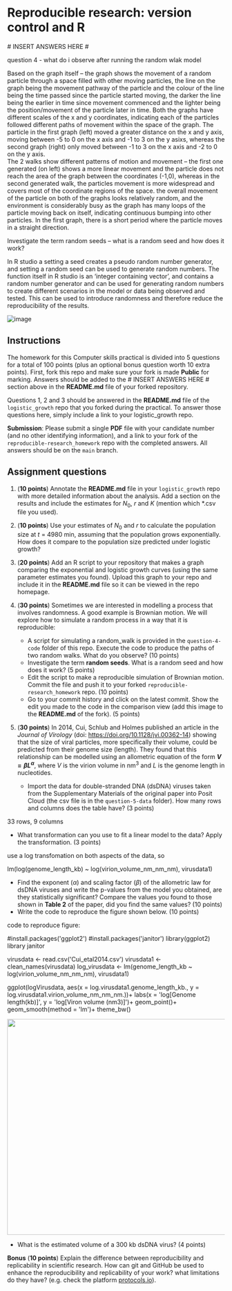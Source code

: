 # Reproducible research: version control and R

\# INSERT ANSWERS HERE #

question 4 - what do i observe after running the random wlak model

Based on the graph itself – the graph shows the movement of a random particle through a space filled with other moving particles, the line on the graph being the movement pathway of the particle and the colour of the line being the time passed since the particle started moving, the darker the line being the earlier in time since movement commenced and the lighter being the position/movement of the particle later in time. Both the graphs have different scales of the x and y coordinates, indicating each of the particles followed different paths of movement within the space of the graph. The particle in the first graph (left) moved a greater distance on the x and y axis, moving between -5 to 0 on the x axis and -1 to 3 on the y asixs, whereas the second graph (right) only moved between -1 to 3 on the x axis and -2 to 0 on the y axis.  
The 2 walks show different patterns of motion and movement – the first one generated (on left) shows a more linear movement and the particle does not reach the area of the graph between the coordinates (-1,0), whereas in the second generated walk, the particles movement is more widespread and covers most of the coordinate regions of the space. the overall movement of the particle on both of the graphs looks relatively random, and the environment is considerably busy as the graph has many loops of the particle moving back on itself, indicating continuous bumping into other particles. In the first graph, there is a short period where the particle moves in a straight direction.

Investigate the term random seeds – what is a random seed and how does it work?

In R studio a setting a seed creates a pseudo random number generator, and setting a random seed can be used to generate random numbers. The function itself in R studio is an ‘integer containing vector’, and contains a random number generator and can be used for generating random numbers to create different scenarios in the model or data being observed and tested. This can be used to introduce randomness and therefore reduce the reproducibility of the results.

![image](https://github.com/hannahugboma/reproducible-research_homework/assets/150162434/761be67d-b4fc-47b6-8271-198466ac151c)


## Instructions

The homework for this Computer skills practical is divided into 5 questions for a total of 100 points (plus an optional bonus question worth 10 extra points). First, fork this repo and make sure your fork is made **Public** for marking. Answers should be added to the # INSERT ANSWERS HERE # section above in the **README.md** file of your forked repository.

Questions 1, 2 and 3 should be answered in the **README.md** file of the `logistic_growth` repo that you forked during the practical. To answer those questions here, simply include a link to your logistic_growth repo.

**Submission**: Please submit a single **PDF** file with your candidate number (and no other identifying information), and a link to your fork of the `reproducible-research_homework` repo with the completed answers. All answers should be on the `main` branch.

## Assignment questions 

1) (**10 points**) Annotate the **README.md** file in your `logistic_growth` repo with more detailed information about the analysis. Add a section on the results and include the estimates for $N_0$, $r$ and $K$ (mention which *.csv file you used).
   
2) (**10 points**) Use your estimates of $N_0$ and $r$ to calculate the population size at $t$ = 4980 min, assuming that the population grows exponentially. How does it compare to the population size predicted under logistic growth? 

3) (**20 points**) Add an R script to your repository that makes a graph comparing the exponential and logistic growth curves (using the same parameter estimates you found). Upload this graph to your repo and include it in the **README.md** file so it can be viewed in the repo homepage.
   
4) (**30 points**) Sometimes we are interested in modelling a process that involves randomness. A good example is Brownian motion. We will explore how to simulate a random process in a way that it is reproducible:

   - A script for simulating a random_walk is provided in the `question-4-code` folder of this repo. Execute the code to produce the paths of two random walks. What do you observe? (10 points)
   - Investigate the term **random seeds**. What is a random seed and how does it work? (5 points)
   - Edit the script to make a reproducible simulation of Brownian motion. Commit the file and push it to your forked `reproducible-research_homework` repo. (10 points)
   - Go to your commit history and click on the latest commit. Show the edit you made to the code in the comparison view (add this image to the **README.md** of the fork). (5 points)

5) (**30 points**) In 2014, Cui, Schlub and Holmes published an article in the *Journal of Virology* (doi: https://doi.org/10.1128/jvi.00362-14) showing that the size of viral particles, more specifically their volume, could be predicted from their genome size (length). They found that this relationship can be modelled using an allometric equation of the form **$`V = \beta L^{\alpha}`$**, where $`V`$ is the virion volume in nm<sup>3</sup> and $`L`$ is the genome length in nucleotides.

   - Import the data for double-stranded DNA (dsDNA) viruses taken from the Supplementary Materials of the original paper into Posit Cloud (the csv file is in the `question-5-data` folder). How many rows and columns does the table have? (3 points)

33 rows, 9 columns

   - What transformation can you use to fit a linear model to the data? Apply the transformation. (3 points)

use a log transfomation on both aspects of the data, so

lm(log(genome_length_kb) ~ log(virion_volume_nm_nm_nm), virusdata1)

   - Find the exponent ($\alpha$) and scaling factor ($\beta$) of the allometric law for dsDNA viruses and write the p-values from the model you obtained, are they statistically significant? Compare the values you found to those shown in **Table 2** of the paper, did you find the same values? (10 points)
   - Write the code to reproduce the figure shown below. (10 points)

code to reproduce figure:

#install.packages('ggplot2')
#install.packages('janitor')
library(ggplot2)
library janitor

virusdata <- read.csv('Cui_etal2014.csv')
virusdata1 <- clean_names(virusdata)
log_virusdata <- lm(genome_length_kb ~ log(virion_volume_nm_nm_nm), virusdata1)

ggplot(logVirusdata, aes(x = log.virusdata1.genome_length_kb.,
                         y = log.virusdata1.virion_volume_nm_nm_nm.))+
  labs(x = 'log[Genome length(kb)]',
       y = 'log[Viron volume (nm3)]')+
  geom_point()+
  geom_smooth(method = 'lm')+
  theme_bw()

  <p align="center">
     <img src="https://github.com/josegabrielnb/reproducible-research_homework/blob/main/question-5-data/allometric_scaling.png" width="600" height="500">
  </p>

  - What is the estimated volume of a 300 kb dsDNA virus? (4 points)

**Bonus** (**10 points**) Explain the difference between reproducibility and replicability in scientific research. How can git and GitHub be used to enhance the reproducibility and replicability of your work? what limitations do they have? (e.g. check the platform [protocols.io](https://www.protocols.io/)).
